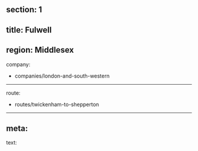 section: 1
----
title: Fulwell
----
region: Middlesex
----
company:
- companies/london-and-south-western
----
route:
- routes/twickenham-to-shepperton
----
meta: 
----
text: 